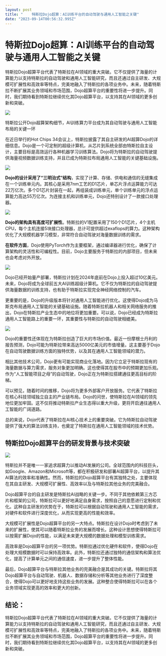 ```yaml
---
layout: post
title: "	特斯拉Dojo超算：AI训练平台的自动驾驶与通用人工智能之关键"
date: "2023-09-14T00:56:32.995Z"
---
```

特斯拉Dojo超算：AI训练平台的自动驾驶与通用人工智能之关键
===============================

特斯拉Dojo超算平台代表了特斯拉在AI领域的重大突破。它不仅提供了海量的计算能力以支持特斯拉的自动驾驶和通用人工智能研究，而且还通过自主研发、大规模可扩展性和高效率等特点，完美地融入了特斯拉的各项业务中。未来，随着特斯拉不断扩展其业务领域和市场范围，Dojo超算平台的重要性将进一步提升。同时，我们期待看到特斯拉继续优化其Dojo超算平台，以支持其在AI领域的更多创新和突破。

![](https://files.mdnice.com/user/45544/56a38243-2fc1-46ad-b6bd-a4e87b72a124.png)

特斯拉公开Dojo超算架构细节，AI训练算力平台成为其自动驾驶与通用人工智能布局的关键一环

在近日举行的Hot Chips 34会议上，特斯拉披露了其自主研发的AI超算Dojo的详细信息。Dojo是一个可定制的超级计算机，从芯片到系统全部由特斯拉自主设计，主要目标是高效运行各种机器学习训练算法。Dojo将为特斯拉的自动驾驶提供海量视频数据训练支持，并且已成为特斯拉布局通用人工智能的关键基础设施。

![](https://files.mdnice.com/user/45544/afd01c06-788d-4c57-99ea-263c5a6e926d.png)

**Dojo的设计采用了“三明治式”结构**，实现了计算、存储、供电和通信的无缝集成在一个训练单元内。其核心是采用7nm工艺的D1芯片，单芯片浮点运算能力可达22万亿次。多个D1芯片封装在一起，再组装成训练单元，单个训练单元的浮点运算能力高达55万亿次。为连接主机和训练单元，Dojo还特别设计了一款接口处理器。

![](https://files.mdnice.com/user/45544/0667ec44-9b87-43a4-837e-5fad6ee2b2b7.png)

**Dojo的架构具有高度可扩展性**。特斯拉的V1配置采用了150个D1芯片，4个主机CPU，每个主机连接5块接口处理器，总计可提供超过exaflops的算力。这种架构优化了大规模机器学习模型，非常符合自动驾驶对海量数据训练的需求。

**在软件方面**，Dojo使用PyTorch作为主要框架，通过编译器进行优化，确保了计算架构的灵活性和可编程性。目前，Dojo主要服务于特斯拉的内部项目，但未来也会考虑对外开放。

![](https://files.mdnice.com/user/45544/9479c896-102a-402e-864b-d3fc46b63984.png)

Dojo已经开始量产部署，特斯拉计划在2024年底前在Dojo上投入超过10亿美元。未来，Dojo将成为全球前五大AI训练超级计算机。它不仅为特斯拉的自动驾驶提供海量数据的训练支持，也有助于特斯拉实现完全神经网络控制的汽车。

更重要的是，Dojo的升级版本将针对通用人工智能进行优化。这使得Dojo成为马斯克布局通用人工智能的关键基础设施。随着特斯拉机器人和相关网络服务的推出，Dojo在特斯拉产业生态中的地位将更加重要。可以说，Dojo已经成为特斯拉通用人工智能路上的重要一环，其重要性与特斯拉的自动驾驶相媲美。

![](https://files.mdnice.com/user/45544/502009d5-0ed0-474d-8f27-2ec4b2d7dfac.png)

Dojo的重要性还体现在为特斯拉创造了巨大的市场价值。最近一份摩根士丹利的报告预测，Dojo可能为特斯拉带来高达5000亿美元的市值增量。这主要基于Dojo在自动驾驶数据训练方面的独特优势，以及其在通用人工智能领域的潜力。

相比其他技术公司，Dojo更有可能实现商业化落地。因为它立足于特斯拉现有的海量数据与算力需求，服务对象更加明确。这也使得其在股市中的预期更加乐观。作为“人工智能项目之母”的自动驾驶，Dojo正在为特斯拉搭建通往更高目标的阶梯。

可以预见，随着时间的推移，Dojo将为更多外部客户开放服务。它代表了特斯拉在核心科技领域独立自主的产业链布局。Dojo的问世，使特斯拉在AI领域的领先地位更加牢固。这不仅将推动特斯拉产业生态得以重大升级，更将开启通往通用人工智能的广阔道路。

总的来说，Dojo代表了特斯拉在AI核心技术上的重要突破。它为特斯拉自动驾驶提供了强大的算法训练支持，也奠定了特斯拉在通用人工智能领域的技术优势。

特斯拉Dojo超算平台的研发背景与技术突破
---------------------

![](https://files.mdnice.com/user/45544/8f4fd611-855c-41b7-96bf-7e2ada5250cd.png)

特斯拉并不是唯一一家追求超算力以推动AI发展的公司。全球范围内的科技巨头，如Google、Amazon和Microsoft等，都在积极研发和部署AI超算平台，以提升其AI算法的效率和准确性。然而，特斯拉的Dojo超算平台有其独特之处，主要体现在其自主研发、大规模可扩展性、高效率以及与特斯拉其他业务的完美融合。

Dojo超算平台的自主研发是特斯拉AI战略的关键一步。不同于其他依赖第三方芯片和框架的公司，特斯拉可以更好地满足自身需求，按照自己的意愿进行定制和优化。这种自主研发的优势在于，特斯拉可以根据自动驾驶和通用人工智能的需求，对硬件和软件进行深度优化，从而实现更高的性能和效率。

大规模可扩展性是Dojo超算平台的另一大特点。特斯拉在设计Dojo时考虑到了未来的扩展性，使其可以随着特斯拉业务的发展而增长。这种设计思想使得特斯拉可以按需扩展Dojo的性能，以满足未来更大规模的数据处理和模型训练需求。

高效率是Dojo超算平台的另一项优势。特斯拉通过优化硬件和软件，使得Dojo在处理大规模数据时可以保持高效率。此外，特斯拉还通过独特的通信架构和算法优化，提高了计算单元之间的通信速度，进一步提升了整体性能。

最后，Dojo超算平台与特斯拉其他业务的完美融合是其成功的关键。特斯拉将其Dojo超算平台与自动驾驶、机器人、数据存储和分析等其他业务进行了深度整合，使得Dojo可以更好地支持这些业务的发展。这种整合使得特斯拉可以在各个业务领域实现更高的效率和更大的创新。

结论：
---

特斯拉Dojo超算平台代表了特斯拉在AI领域的重大突破。它不仅提供了海量的计算能力以支持特斯拉的自动驾驶和通用人工智能研究，而且还通过自主研发、大规模可扩展性和高效率等特点，完美地融入了特斯拉的各项业务中。未来，随着特斯拉不断扩展其业务领域和市场范围，Dojo超算平台的重要性将进一步提升。同时，我们期待看到特斯拉继续优化其Dojo超算平台，以支持其在AI领域的更多创新和突破。